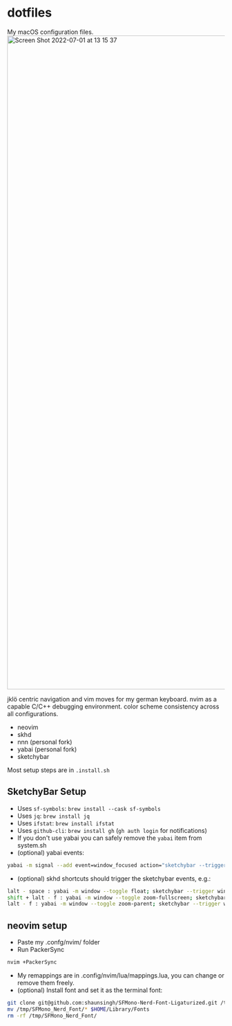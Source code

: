 # dotfiles
My macOS configuration files.
<img width="1512" alt="Screen Shot 2022-07-01 at 13 15 37" src="https://user-images.githubusercontent.com/22680421/176889073-28b8e61b-66b2-48eb-8b2e-0bf3840eedde.png">



jklö centric navigation and vim moves for my german keyboard.
nvim as a capable C/C++ debugging environment.
color scheme consistency across all configurations.

* neovim
* skhd
* nnn (personal fork)
* yabai (personal fork)
* sketchybar

Most setup steps are in `.install.sh`

SketchyBar Setup
----------------------
* Uses `sf-symbols`: `brew install --cask sf-symbols`
* Uses `jq`: `brew install jq`
* Uses `ifstat`: `brew install ifstat`
* Uses `github-cli`: `brew install gh` (`gh auth login` for notifications)
* If you don't use yabai you can safely remove the `yabai` item from system.sh
* (optional) yabai events:
```bash
yabai -m signal --add event=window_focused action="sketchybar --trigger window_focus"
```
* (optional) skhd shortcuts should trigger the sketchybar events, e.g.:
```bash
lalt - space : yabai -m window --toggle float; sketchybar --trigger window_focus
shift + lalt - f : yabai -m window --toggle zoom-fullscreen; sketchybar --trigger window_focus
lalt - f : yabai -m window --toggle zoom-parent; sketchybar --trigger window_focus
```

neovim setup
---------------
* Paste my .confg/nvim/ folder
* Run PackerSync
```bash
nvim +PackerSync
```
* My remappings are in .config/nvim/lua/mappings.lua, you can change or remove them freely.
* (optional) Install font and set it as the terminal font:
```bash
git clone git@github.com:shaunsingh/SFMono-Nerd-Font-Ligaturized.git /tmp/SFMono_Nerd_Font
mv /tmp/SFMono_Nerd_Font/* $HOME/Library/Fonts
rm -rf /tmp/SFMono_Nerd_Font/
```
